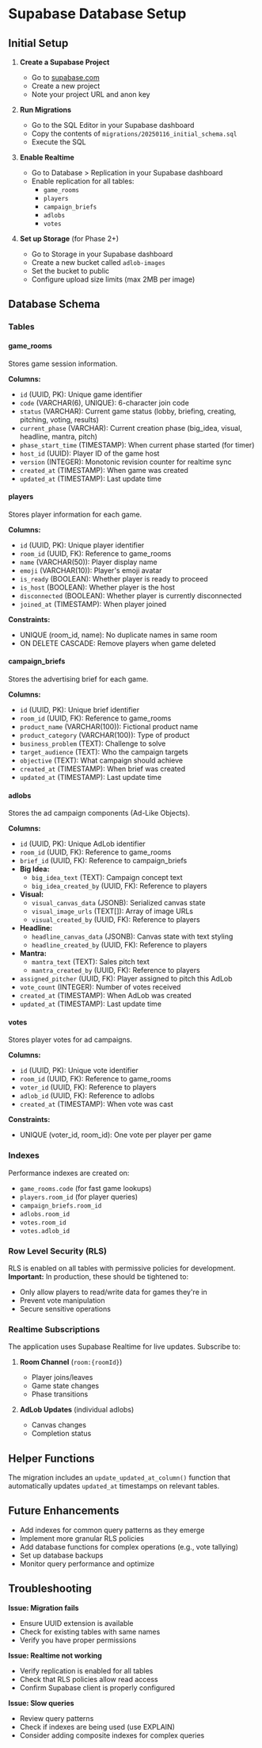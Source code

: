 # Supabase Database Setup

## Initial Setup

1. **Create a Supabase Project**
   - Go to [supabase.com](https://supabase.com)
   - Create a new project
   - Note your project URL and anon key

2. **Run Migrations**
   - Go to the SQL Editor in your Supabase dashboard
   - Copy the contents of `migrations/20250116_initial_schema.sql`
   - Execute the SQL

3. **Enable Realtime**
   - Go to Database > Replication in your Supabase dashboard
   - Enable replication for all tables:
     - `game_rooms`
     - `players`
     - `campaign_briefs`
     - `adlobs`
     - `votes`

4. **Set up Storage** (for Phase 2+)
   - Go to Storage in your Supabase dashboard
   - Create a new bucket called `adlob-images`
   - Set the bucket to public
   - Configure upload size limits (max 2MB per image)

## Database Schema

### Tables

#### game_rooms
Stores game session information.

**Columns:**
- `id` (UUID, PK): Unique game identifier
- `code` (VARCHAR(6), UNIQUE): 6-character join code
- `status` (VARCHAR): Current game status (lobby, briefing, creating, pitching, voting, results)
- `current_phase` (VARCHAR): Current creation phase (big_idea, visual, headline, mantra, pitch)
- `phase_start_time` (TIMESTAMP): When current phase started (for timer)
- `host_id` (UUID): Player ID of the game host
- `version` (INTEGER): Monotonic revision counter for realtime sync
- `created_at` (TIMESTAMP): When game was created
- `updated_at` (TIMESTAMP): Last update time

#### players
Stores player information for each game.

**Columns:**
- `id` (UUID, PK): Unique player identifier
- `room_id` (UUID, FK): Reference to game_rooms
- `name` (VARCHAR(50)): Player display name
- `emoji` (VARCHAR(10)): Player's emoji avatar
- `is_ready` (BOOLEAN): Whether player is ready to proceed
- `is_host` (BOOLEAN): Whether player is the host
- `disconnected` (BOOLEAN): Whether player is currently disconnected
- `joined_at` (TIMESTAMP): When player joined

**Constraints:**
- UNIQUE (room_id, name): No duplicate names in same room
- ON DELETE CASCADE: Remove players when game deleted

#### campaign_briefs
Stores the advertising brief for each game.

**Columns:**
- `id` (UUID, PK): Unique brief identifier
- `room_id` (UUID, FK): Reference to game_rooms
- `product_name` (VARCHAR(100)): Fictional product name
- `product_category` (VARCHAR(100)): Type of product
- `business_problem` (TEXT): Challenge to solve
- `target_audience` (TEXT): Who the campaign targets
- `objective` (TEXT): What campaign should achieve
- `created_at` (TIMESTAMP): When brief was created
- `updated_at` (TIMESTAMP): Last update time

#### adlobs
Stores the ad campaign components (Ad-Like Objects).

**Columns:**
- `id` (UUID, PK): Unique AdLob identifier
- `room_id` (UUID, FK): Reference to game_rooms
- `brief_id` (UUID, FK): Reference to campaign_briefs
- **Big Idea:**
  - `big_idea_text` (TEXT): Campaign concept text
  - `big_idea_created_by` (UUID, FK): Reference to players
- **Visual:**
  - `visual_canvas_data` (JSONB): Serialized canvas state
  - `visual_image_urls` (TEXT[]): Array of image URLs
  - `visual_created_by` (UUID, FK): Reference to players
- **Headline:**
  - `headline_canvas_data` (JSONB): Canvas state with text styling
  - `headline_created_by` (UUID, FK): Reference to players
- **Mantra:**
  - `mantra_text` (TEXT): Sales pitch text
  - `mantra_created_by` (UUID, FK): Reference to players
- `assigned_pitcher` (UUID, FK): Player assigned to pitch this AdLob
- `vote_count` (INTEGER): Number of votes received
- `created_at` (TIMESTAMP): When AdLob was created
- `updated_at` (TIMESTAMP): Last update time

#### votes
Stores player votes for ad campaigns.

**Columns:**
- `id` (UUID, PK): Unique vote identifier
- `room_id` (UUID, FK): Reference to game_rooms
- `voter_id` (UUID, FK): Reference to players
- `adlob_id` (UUID, FK): Reference to adlobs
- `created_at` (TIMESTAMP): When vote was cast

**Constraints:**
- UNIQUE (voter_id, room_id): One vote per player per game

### Indexes

Performance indexes are created on:
- `game_rooms.code` (for fast game lookups)
- `players.room_id` (for player queries)
- `campaign_briefs.room_id`
- `adlobs.room_id`
- `votes.room_id`
- `votes.adlob_id`

### Row Level Security (RLS)

RLS is enabled on all tables with permissive policies for development. **Important:** In production, these should be tightened to:
- Only allow players to read/write data for games they're in
- Prevent vote manipulation
- Secure sensitive operations

### Realtime Subscriptions

The application uses Supabase Realtime for live updates. Subscribe to:

1. **Room Channel** (`room:{roomId}`)
   - Player joins/leaves
   - Game state changes
   - Phase transitions

2. **AdLob Updates** (individual adlobs)
   - Canvas changes
   - Completion status

## Helper Functions

The migration includes an `update_updated_at_column()` function that automatically updates `updated_at` timestamps on relevant tables.

## Future Enhancements

- Add indexes for common query patterns as they emerge
- Implement more granular RLS policies
- Add database functions for complex operations (e.g., vote tallying)
- Set up database backups
- Monitor query performance and optimize

## Troubleshooting

**Issue: Migration fails**
- Ensure UUID extension is available
- Check for existing tables with same names
- Verify you have proper permissions

**Issue: Realtime not working**
- Verify replication is enabled for all tables
- Check that RLS policies allow read access
- Confirm Supabase client is properly configured

**Issue: Slow queries**
- Review query patterns
- Check if indexes are being used (use EXPLAIN)
- Consider adding composite indexes for complex queries
